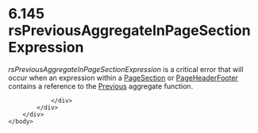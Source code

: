 <html dir="LTR" xmlns:mshelp="http://msdn.microsoft.com/mshelp" xmlns:ddue="http://ddue.schemas.microsoft.com/authoring/2003/5" xmlns:xlink="http://www.w3.org/1999/xlink" xmlns:tool="http://www.microsoft.com/tooltip">
    <head>
        <meta http-equiv="Content-Type" content="text/html; CHARSET=utf-8"></meta>
        <meta name="save" content="history"></meta>
        <title>6.145 rsPreviousAggregateInPageSectionExpression</title>
        <xml>
            <mshelp:toctitle title="6.145 rsPreviousAggregateInPageSectionExpression"></mshelp:toctitle>
            <mshelp:rltitle title="[MS-RDL]: rsPreviousAggregateInPageSectionExpression"></mshelp:rltitle>
            <mshelp:keyword index="A" term="4d715d1f-4de6-4189-a3c8-01b675eff286"></mshelp:keyword>
            <mshelp:attr name="DCSext.ContentType" value="open specification"></mshelp:attr>
            <mshelp:attr name="AssetID" value="4d715d1f-4de6-4189-a3c8-01b675eff286"></mshelp:attr>
            <mshelp:attr name="TopicType" value="kbRef"></mshelp:attr>
            <mshelp:attr name="DCSext.Title" value="[MS-RDL]: rsPreviousAggregateInPageSectionExpression" />
        </xml>
    </head>
    <body>
        <div id="header">
            <h1 class="heading">6.145 rsPreviousAggregateInPageSectionExpression</h1>
        </div>
        <div id="mainSection">
            <div id="mainBody">
                <div id="allHistory" class="saveHistory"></div>
                <div id="sectionSection0" class="section" name="collapseableSection">
                    

<p><i>rsPreviousAggregateInPageSectionExpression</i> is a
critical error that will occur when an expression within a <a href="afff0921-7d95-4216-8f28-635c67d539d8.html">PageSection</a> or <a href="ddc35223-1cb6-4136-823b-e72a3d12e1f9.html">PageHeaderFooter</a> contains
a reference to the <a href="3e1da2a1-547f-4b00-b88e-62847bea3419.html">Previous</a>
aggregate function.</p>


                </div>
            </div>
        </div>
    </body>
</html>